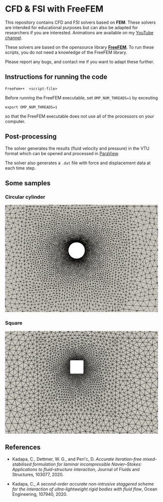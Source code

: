 # CFD & FSI with FreeFEM

This repository contains CFD and FSI solvers based on **FEM**. These solvers are intended for educational purposes but can also be adapted for researchers if you are interested. Animations are available on my [YouTube channel](https://www.youtube.com/playlist?list=PL9IBrbGcgPbKwmbFIOkLtS9H096AkjX53).

These solvers are based on the opensource library [**FreeFEM**](https://freefem.org/). To run these scripts, you do not need a knowledge of the FreeFEM library.

Please report any bugs, and contact me if you want to adapt these further.


## Instructions for running the code

```
FreeFem++  <script-file>
```

Before running the FreeFEM executable, set ```OMP_NUM_THREADS=1``` by exceuting 
```
export OMP_NUM_THREADS=1
```
so that the FreeFEM executable does not use all of the processors on your computer.

## Post-processing
The solver generates the results (fluid velocity and pressure) in the VTU format which can be opened and processed in [ParaView](https://www.paraview.org/).

The solver also generates a ```.dat``` file with force and displacement data at each time step.

## Some samples

### Circular cylinder
![](./figures/cylinder-FSI-mesh2.png)

### Square
![](./figures/square-Re250-mesh3.png)

## References
* Kadapa, C., Dettmer, W. G., and Peri\'c, D. *Accurate iteration-free mixed-stabilised formulation for laminar incompressible Navier–Stokes: Applications to fluid–structure interaction*, Journal of Fluids and Structures, 103077, 2020.

* Kadapa, C., *A second-order accurate non-intrusive staggered scheme for the interaction of ultra-lightweight rigid bodies with fluid flow*, Ocean Engineering, 107940, 2020.
